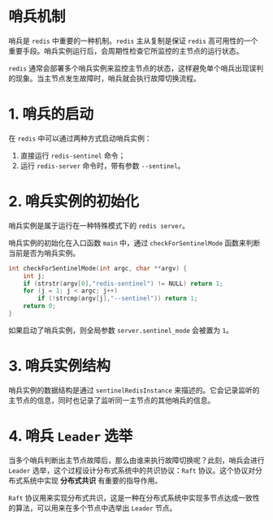 # 哨兵机制

哨兵是 `redis` 中重要的一种机制。`redis` 主从复制是保证 `redis` 高可用性的一个重要手段。哨兵实例运行后，会周期性检查它所监控的主节点的运行状态。

`redis` 通常会部署多个哨兵实例来监控主节点的状态，这样避免单个哨兵出现误判的现象。当主节点发生故障时，哨兵就会执行故障切换流程。

# 1. 哨兵的启动

在 `redis` 中可以通过两种方式启动哨兵实例：

1. 直接运行 `redis-sentinel` 命令；
2. 运行 `redis-server` 命令时，带有参数 `--sentinel`。 

# 2. 哨兵实例的初始化

哨兵实例是属于运行在一种特殊模式下的 `redis server`。

哨兵实例的初始化在入口函数 `main` 中，通过 `checkForSentinelMode` 函数来判断当前是否为哨兵实例。

```c
int checkForSentinelMode(int argc, char **argv) {
    int j;
    if (strstr(argv[0],"redis-sentinel") != NULL) return 1;
    for (j = 1; j < argc; j++)
        if (!strcmp(argv[j],"--sentinel")) return 1;
    return 0;
}
```

如果启动了哨兵实例，则全局参数 `server.sentinel_mode` 会被置为 `1`。

# 3. 哨兵实例结构

哨兵实例的数据结构是通过 `sentinelRedisInstance` 来描述的。它会记录监听的主节点的信息，同时也记录了监听同一主节点的其他哨兵的信息。

# 4. 哨兵 `Leader` 选举

当多个哨兵判断出主节点故障后，那么由谁来执行故障切换呢？此刻，哨兵会进行 `Leader` 选举，这个过程设计分布式系统中的共识协议：`Raft` 协议。这个协议对分布式系统中实现 **分布式共识** 有重要的指导作用。

`Raft` 协议用来实现分布式共识，这是一种在分布式系统中实现多节点达成一致性的算法，可以用来在多个节点中选举出 `Leader` 节点。
